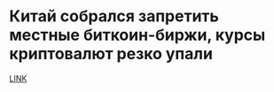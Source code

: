 # Китай собрался запретить местные биткоин-биржи, курсы криптовалют резко упали



[LINK](https://varlamov.ru/2549550.html)